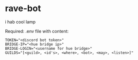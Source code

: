 # rave-bot
i hab cool lamp

Required: .env file with content:
```
TOKEN="<discord bot token>"
BRIDGE-IP="<hue bridge ip>"
BRIDGE-LOGIN="<username for hue bridge>"
GUILDS="[<guild>, <id's>, <where>, <bot>, <may>, <listen>]"
```